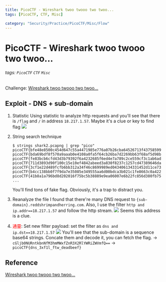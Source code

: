 ```yaml
---
title: PicoCTF - Wireshark twoo twooo two twoo...
tags: [PicoCTF, CTF, Misc]

category: "Security/Practice/PicoCTF/Misc/Flow"
---
```


# PicoCTF - Wireshark twoo twooo two twoo...
<!-- more -->
###### tags: `PicoCTF` `CTF` `Misc`
Challenge: [Wireshark twoo twooo two twoo...](https://play.picoctf.org/practice/challenge/110?category=4&page=1)

## Exploit - DNS + sub-domain
1. Statistic
Using statistic to analyze http requests and you'll see that there is `/flag` and `/` in address `18.217.1.57`. Maybe it's a clue or key to find flag
![](https://i.imgur.com/VjobDhE.png)
2. String search technique
    ```bash!
    $ strings shark2.pcapng | grep "pico"
    picoCTF{bfe48e8500c454d647c55a4471985e776a07b26cba64526713f43758599aa98b}
    picoCTF{bda69bdf8f570a9aaab0e4108a0fa5f64cb26ba7d2269bb63f68af5d98b98245}
    picoCTF{fe83bcb6cfd43d3b79392f6a4232685f6ed4e7a789c2ce559cf3c1ab6adbe34b}
    picoCTF{711d3893d90f100c15e10ef4842abeed3a830f8237c1257cd47389646da97810}
    picoCTF{3cf1e22d489fcfb6bb312a34f46c8699989ed043406134331452d11ce73cd59e}
    picoCTF{b4cc138bb0f7f9da7e35085e349555aa6d00bdca3b021c1fe8663c0a422ce0d7}
    picoCTF{41b8a1a796bd8d202016f75bc5b38889e9ea06007e6b22fc856d380fb7573133}
    ...
    ```
    You'll find tons of fake flag. Obviously, it's a trap to distract you.

3. Reanalyze the file
I found that there're many DNS request to `{sub-domain}.reddshrimpandherring.com`. Also, I use the filter `http and ip.addr==18.217.1.57` and follow the http stream.
![](https://i.imgur.com/R8uRJ0n.png)
Seems this address is a clue.


4. <font color="FF0000">通靈</font>: Set new filter
payload: set the filter as `dns and ip.dst==18.217.1.57`
![](https://i.imgur.com/xbveFFN.png)
You'll see that the sub-domain is a sequence base64 strings. Concate them and decode it, you can fetch the flag. $\to$
`cGljb0NURntkbnNfM3hmMWxfZnR3X2RlYWRiZWVmfQ==` $\to$
`picoCTF{dns_3xf1l_ftw_deadbeef}`

## Reference
[Wireshark twoo twooo two twoo...](https://picoctf2021.haydenhousen.com/forensics/wireshark-twoo-twooo-two-twoo...)